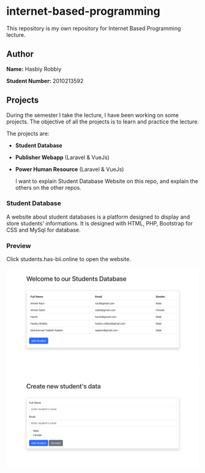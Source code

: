 # internet-based-programming
This repository is my own repository for Internet Based Programming lecture.

## Author
**Name:** Hasbiy Robbiy

**Student Number:** 2010213592

## Projects
During the semester I take the lecture, I have been working on some projects. The objective of all the projects is to learn and practice the lecture.

The projects are:
- **Student Database**
- **Publisher Webapp** (Laravel & VueJs)
- **Power Human Resource** (Laravel & VueJs)

  I want to explain Student Database Website on this repo, and explain the others on the other repos.
  
 ### Student Database
 A website about student databases is a platform designed to display and store students' informations.
 It is designed with HTML, PHP, Bootstrap for CSS and MySql for database.
 
 ### Preview
 
 Click students.has-bii.online to open the website.

![My Image](img/IMG_0173.jpeg)
![My Image](img/IMG_0174.jpeg)
